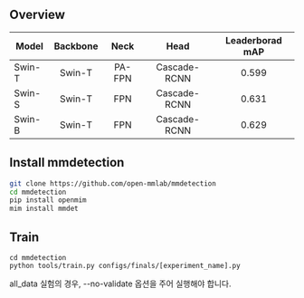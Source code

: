## Overview

|Model|Backbone|Neck|Head|Leaderborad mAP|
|---|:---:|:---:|:---:|:---:|
|Swin-T|Swin-T|PA-FPN|Cascade-RCNN|0.599|
|Swin-S|Swin-T|FPN|Cascade-RCNN|0.631|
|Swin-B|Swin-T|FPN|Cascade-RCNN|0.629|

## Install mmdetection
```bash
git clone https://github.com/open-mmlab/mmdetection
cd mmdetection
pip install openmim
mim install mmdet
```

## Train
```
cd mmdetection
python tools/train.py configs/finals/[experiment_name].py
```
all_data 실험의 경우, --no-validate 옵션을 주어 실행해야 합니다. 
